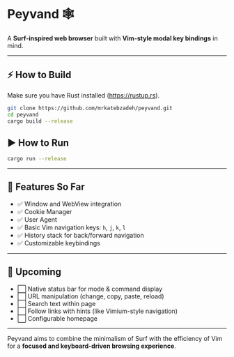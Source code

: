 # Peyvand 🕸️
A **Surf-inspired web browser** built with **Vim-style modal key bindings** in mind.

---

## ⚡ How to Build

Make sure you have Rust installed (https://rustup.rs).

```bash
git clone https://github.com/mrkatebzadeh/peyvand.git
cd peyvand
cargo build --release
```

## ▶️ How to Run
```bash
cargo run --release
```

---
## 🚀 Features So Far

- ✅ Window and WebView integration
- ✅ Cookie Manager
- ✅ User Agent
- ✅ Basic Vim navigation keys: `h`, `j`, `k`, `l`
- ✅ History stack for back/forward navigation
- ✅ Customizable keybindings

---

## 🎯 Upcoming

- ⬜ Native status bar for mode & command display
- ⬜ URL manipulation (change, copy, paste, reload)
- ⬜ Search text within page
- ⬜ Follow links with hints (like Vimium-style navigation)
- ⬜ Configurable homepage

---

Peyvand aims to combine the minimalism of Surf with the efficiency of Vim for a **focused and keyboard-driven browsing experience**.
